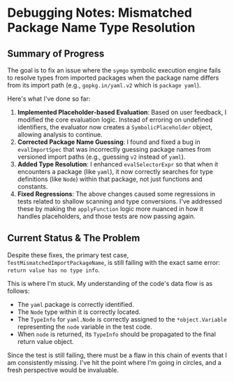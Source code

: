 # Debugging Notes: Mismatched Package Name Type Resolution

## Summary of Progress

The goal is to fix an issue where the `symgo` symbolic execution engine fails to resolve types from imported packages when the package name differs from its import path (e.g., `gopkg.in/yaml.v2` which is `package yaml`).

Here's what I've done so far:

1.  **Implemented Placeholder-based Evaluation**: Based on user feedback, I modified the core evaluation logic. Instead of erroring on undefined identifiers, the evaluator now creates a `SymbolicPlaceholder` object, allowing analysis to continue.
2.  **Corrected Package Name Guessing**: I found and fixed a bug in `evalImportSpec` that was incorrectly guessing package names from versioned import paths (e.g., guessing `v2` instead of `yaml`).
3.  **Added Type Resolution**: I enhanced `evalSelectorExpr` so that when it encounters a package (like `yaml`), it now correctly searches for type definitions (like `Node`) within that package, not just functions and constants.
4.  **Fixed Regressions**: The above changes caused some regressions in tests related to shallow scanning and type conversions. I've addressed these by making the `applyFunction` logic more nuanced in how it handles placeholders, and those tests are now passing again.

## Current Status & The Problem

Despite these fixes, the primary test case, `TestMismatchedImportPackageName`, is still failing with the exact same error: `return value has no type info`.

This is where I'm stuck. My understanding of the code's data flow is as follows:
*   The `yaml` package is correctly identified.
*   The `Node` type within it is correctly located.
*   The `TypeInfo` for `yaml.Node` is correctly assigned to the `*object.Variable` representing the `node` variable in the test code.
*   When `node` is returned, its `TypeInfo` should be propagated to the final return value object.

Since the test is still failing, there must be a flaw in this chain of events that I am consistently missing. I've hit the point where I'm going in circles, and a fresh perspective would be invaluable.
